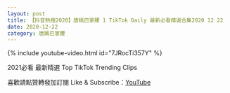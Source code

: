 ```yaml
---
layout: post
title: 【抖音熱搜2020】唐嫣巴掌腰 1 TikTok Daily 最新必看精選合集2020 12 22
date: 2020-12-22
category: 唐嫣巴掌腰
---
```


{% include youtube-video.html id="7JRocTi357Y" %}

2021必看 最新精選 Top TikTok Trending Clips

喜歡請點贊轉發加訂閱 Like & Subscribe：[YouTube](https://www.youtube.com/channel/UCAoR7VcanIPd04uEq_GIylA/videos)

